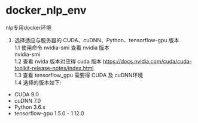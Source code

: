 # docker_nlp_env
nlp专用docker环境  
1. 选择适应与服务器的 CUDA、cuDNN、Python、tensorflow-gpu 版本  
1.1  使用命令 nvidia-smi 查看 nvidia 版本  
nvidia-smi  
1.2  查看 nvida 版本对应得 cuda 版本 https://docs.nvidia.com/cuda/cuda-toolkit-release-notes/index.html  
1.3  查看 tensorflow_gpu 需要得 CUDA 及 cuDNN环境  
1.4 选择的版本如下:
- CUDA 9.0    
- cuDNN 7.0  
- Python 3.6.x  
- tensorflow-gpu  1.5.0 - 1.12.0  
